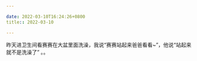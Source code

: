 ```yaml
---

date: 2022-03-10T16:24:26+0800
title:: 2022-03-10

---
```


昨天进卫生间看赛赛在大盆里面洗澡，我说“赛赛站起来爸爸看看~”，他说“站起来就不是洗澡了” 。。

